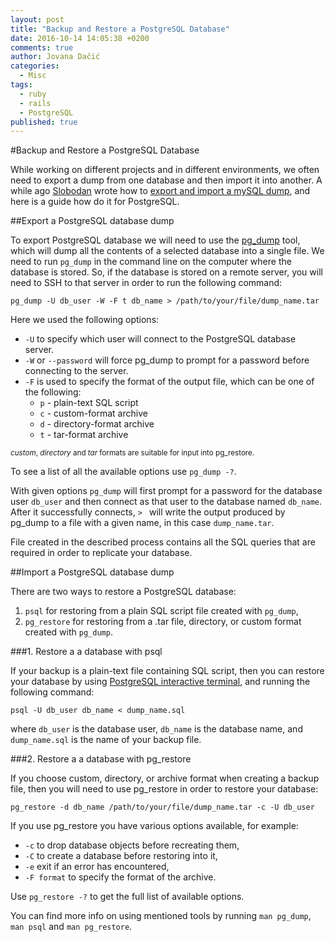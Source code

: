 ```yaml
---
layout: post
title: "Backup and Restore a PostgreSQL Database"
date: 2016-10-14 14:05:38 +0200
comments: true
author: Jovana Dačić
categories: 
  - Misc
tags: 
  - ruby
  - rails
  - PostgreSQL
published: true
---
```


#Backup and Restore a PostgreSQL Database

While working on different projects and in different environments, we often need to export a dump from one database and then import it into another. A while ago [Slobodan](http://http://orangeiceberg.com/about/ "About Slobodan") wrote how to [export and import a mySQL dump](http://icebergist.com/posts/import-and-export-mysql-dump/ "Import and Export mySQL dump"), and here is a guide how do it for PostgreSQL.

##Export a PostgreSQL database dump

To export PostgreSQL database we will need to use the [pg_dump](https://www.postgresql.org/docs/current/static/backup-dump.html "PostgreSQL" ) tool, which will dump all the contents of a selected database into a single file.
We need to run `pg_dump` in the command line on the computer where the database is stored. So, if the database is stored on a remote server, you will need to SSH to that server in order to run the following command:

```
pg_dump -U db_user -W -F t db_name > /path/to/your/file/dump_name.tar
```
Here we used the following options:

* `-U` to specify which user will connect to the PostgreSQL database server.
*  `-W` or `--password` will force pg_dump to prompt for a password before connecting to the server.
*  `-F` is used to specify the format of the output file, which can be one of the following:
	* `p` - plain-text SQL script
	* `c` - custom-format archive
	* `d` - directory-format archive
	* `t` - tar-format archive

<sup>*custom*, *directory* and *tar* formats are suitable for input into pg_restore.</sup>

To see a list of all the available options use `pg_dump -?`.

With given options `pg_dump` will first prompt for a password for the database user `db_user` and then connect as that user to the database named `db_name`. After it successfully connects, `> ` will write the output produced by pg_dump to a file with a given name, in this case `dump_name.tar`.

File created in the described process contains all the SQL queries that are required in order to replicate your database.


##Import a PostgreSQL database dump

There are two ways to restore a PostgreSQL database:

1. `psql` for restoring from a plain SQL script file created with `pg_dump`, 
2. `pg_restore` for restoring from a .tar file, directory, or custom format created with `pg_dump`. 

###1. Restore a a database with psql

If your backup is a plain-text file containing SQL script, then you can restore your database by using [PostgreSQL interactive terminal](https://www.postgresql.org/docs/current/static/app-psql.html), and running the following command:

```
psql -U db_user db_name < dump_name.sql
```
where `db_user` is the database user, `db_name` is the database name, and `dump_name.sql` is the name of your backup file.

###2. Restore a a database with pg_restore

If you choose custom, directory, or archive format when creating a backup file, then you will need to use pg_restore in order to restore your database:

`pg_restore -d db_name /path/to/your/file/dump_name.tar -c -U db_user`

If you use pg_restore you have various options available, for example:

- `-c` to drop database objects before recreating them,
- `-C` to create a database before restoring into it,
- `-e` exit if an error has encountered,
- `-F format` to specify the format of the archive.

Use `pg_restore -?` to get the full list of available options.

You can find more info on using mentioned tools by running `man pg_dump`, `man psql` and `man pg_restore`.